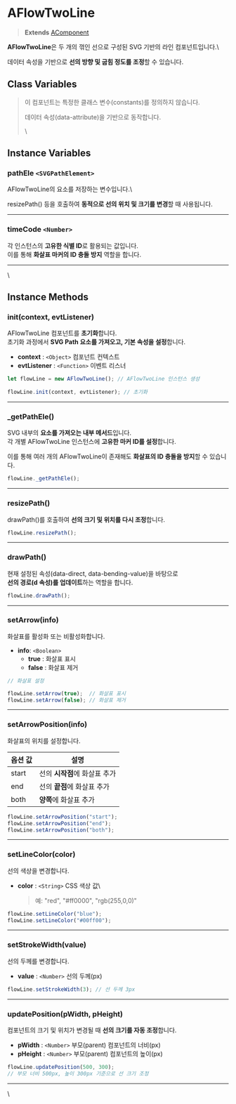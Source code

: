 # AFlowTwoLine

> **Extends** [AComponent](https://wikidocs.net/274979)

**AFlowTwoLine**은 두 개의 꺾인 선으로 구성된 SVG 기반의 라인 컴포넌트입니다.\


데이터 속성을 기반으로 **선의 방향 및 굽힘 정도를 조정**할 수 있습니다.

## Class Variables

> 이 컴포넌트는 특정한 클래스 변수(constants)를 정의하지 않습니다.
>
> 데이터 속성(data-attribute)을 기반으로 동작합니다.
>
> \
>

## Instance Variables

### **pathEle** `<SVGPathElement>`

AFlowTwoLine의 요소를 저장하는 변수입니다.\


resizePath() 등을 호출하여 **동적으로 선의 위치 및 크기를 변경**할 때 사용됩니다.

***

### **timeCode** `<Number>`

각 인스턴스의 **고유한 식별 ID**로 활용되는 값입니다.\
이를 통해 **화살표 마커의 ID 충돌 방지** 역할을 합니다.

***

\


## Instance Methods

### init(context, evtListener)

AFlowTwoLine 컴포넌트를 **초기화**합니다.\
초기화 과정에서 **SVG Path 요소를 가져오고, 기본 속성을 설정**합니다.

* **context** : `<Object>` 컴포넌트 컨텍스트
* **evtListener** : `<Function>` 이벤트 리스너

```js
let flowLine = new AFlowTwoLine(); // AFlowTwoLine 인스턴스 생성
 
flowLine.init(context, evtListener); // 초기화
```

***

### \_getPathEle()

SVG 내부의 **요소를 가져오는 내부 메서드**입니다.\
각 개별 AFlowTwoLine 인스턴스에 **고유한 마커 ID를 설정**합니다.

이를 통해 여러 개의 AFlowTwoLine이 존재해도 **화살표의 ID 충돌을 방지**할 수 있습니다.

```js
flowLine._getPathEle();
```

***

### resizePath()

drawPath()를 호출하여 **선의 크기 및 위치를 다시 조정**합니다.

```js
flowLine.resizePath();
```

***

### drawPath()

현재 설정된 속성(data-direct, data-bending-value)을 바탕으로\
**선의 경로(d 속성)를 업데이트**하는 역할을 합니다.

```js
flowLine.drawPath();
```

***

### setArrow(info)

화살표를 활성화 또는 비활성화합니다.

* **info**: `<Boolean>`
  * **true** : 화살표 표시
  * **false** : 화살표 제거

```js
// 화살표 설정

flowLine.setArrow(true);  // 화살표 표시
flowLine.setArrow(false); // 화살표 제거
```

***

### setArrowPosition(info)

화살표의 위치를 설정합니다.

| 옵션 값  | 설명                 |
| ----- | ------------------ |
| start | 선의 **시작점**에 화살표 추가 |
| end   | 선의 **끝점**에 화살표 추가  |
| both  | **양쪽**에 화살표 추가     |

```js
flowLine.setArrowPosition("start");
flowLine.setArrowPosition("end");
flowLine.setArrowPosition("both");
```

***

### setLineColor(color)

선의 색상을 변경합니다.

*   **color** : `<String>` CSS 색상 값\


    > 예: "red", "#ff0000", "rgb(255,0,0)"

```js
flowLine.setLineColor("blue");
flowLine.setLineColor("#00ff00");
```

***

### setStrokeWidth(value)

선의 두께를 변경합니다.

* **value** : `<Number>` 선의 두께(px)

```js
flowLine.setStrokeWidth(3); // 선 두께 3px
```

***

### updatePosition(pWidth, pHeight)

컴포넌트의 크기 및 위치가 변경될 때 **선의 크기를 자동 조정**합니다.

* **pWidth** : `<Number>` 부모(parent) 컴포넌트의 너비(px)
* **pHeight** : `<Number>` 부모(parent) 컴포넌트의 높이(px)

```js
flowLine.updatePosition(500, 300);
// 부모 너비 500px, 높이 300px 기준으로 선 크기 조정
```

***

\
